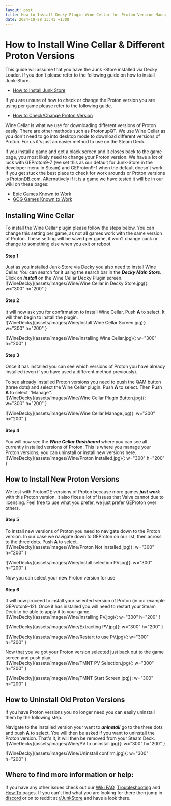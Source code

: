 ```yaml
---
layout: post
title: How to Install Decky Plugin Wine Cellar for Proton Version Management
date: 2024-10-28 13:41 +1300
---
```

# How to Install Wine Cellar & Different Proton Versions
This guide will assume that you have the Junk -Store installed via Decky Loader. If you don't please refer to the following guide on how to install Junk-Store.

* [How to Install Junk Store](https://www.junkstore.xyz/posts/l-how-to-install-decky-plugin-junk-store-updated/)

If you are unsure of how to check or change the Proton version you are using per game please refer to the following guide.

* [How to Check/Change Proton Version](https://www.junkstore.xyz/posts/j-how-to-check-or-change-your-proton-version-in-junk-store/)

Wine Cellar is what we use for downloading different versions of Proton easily. There are other methods such as ProtonupQT. We use Wine Cellar as you don't need to go into desktop mode to download different versions of Proton. For us it's just an easier method to use on the Steam Deck.

If you install a game and get a black screen and it closes back to the game page, you most likely need to change your Proton version. We have a lot of luck with GEProton9-7 (we set this as our default for Junk-Store in the developer menu in Steam) and GEProton9-1 when the default doesn't work. If you get stuck the best place to check for work arounds or Proton versions is [ProtonDB.com](https://www.protondb.com/). Alternatively if it is a game we have tested it will be in our wiki on these pages:

* [Epic Games Known to Work](https://wiki.junkstore.xyz/wiki/Help:Epic_Games/Working)
* [GOG Games Known to Work](https://wiki.junkstore.xyz/wiki/Help:GOG_Games/Working)

## Installing Wine Cellar
To install the Wine Cellar plugin please follow the steps below. You can change this setting per game, as not all games work with the same version of Proton. These setting will be saved per game, it won't change back or change to something else when you exit or reboot.

#### Step 1
Just as you installed Junk-Store via Decky you also need to install Wine Cellar. You can search for it using the search bar in the ***Decky Main Store***. Click on ***Install*** on the Wine Cellar Decky Plugin screen.<br>
![WineDecky](assets/images/Wine/Wine Cellar in Decky Store.jpg){: w="300" h="200" }

#### Step 2
It will now ask you for confirmation to install Wine Cellar. Push **A** to select. It will then begin to install the plugin.<br>
![WineDecky](assets/images/Wine/Install Wine Cellar Screen.jpg){: w="300" h="200" }

![WineDecky](assets/images/Wine/Installing Wine Cellar.jpg){: w="300" h="200" }

#### Step 3
Once it has installed you can see which versions of Proton you have already installed (even if you have used a different method previously).<br>

To see already installed Proton versions you need to push the QAM button (three dots) and select the Wine Cellar plugin. Push **A** to select. Then Push **A** to select ''Manage''.<br>
![WineDecky](assets/images/Wine/Wine Cellar Plugin Button.jpg){: w="300" h="200" }

![WineDecky](assets/images/Wine/Wine Cellar Manage.jpg){: w="300" h="200" } 

#### Step 4
You will now see the ***Wine Cellar Dashboard*** where you can see all currently installed versions of Proton. This is where you manage your Proton versions; you can uninstall or install new versions here.<br>
![WineDecky](assets/images/Wine/Proton Installed.jpg){: w="300" h="200" }

## How to Install New Proton Versions
We test with ProtonGE versions of Proton because more games ***just work*** with this Proton version. It also fixes a lot of issues that Valve cannot due to licensing. Feel free to use what you prefer, we just prefer GEProton over others.

#### Step 5
To install new versions of Proton you need to navigate down to the Proton version. In our case we navigate down to GEProton on our list, then across to the three dots. Push **A** to select.<br>
![WineDecky](assets/images/Wine/Proton Not Installed.jpg){: w="300" h="200" }

![WineDecky](assets/images/Wine/Install selection PV.jpg){: w="300" h="200" }

Now you can select your new Proton version for use

#### Step 6
It will now proceed to install your selected version of Proton (in our example GEProton9-12). Once it has installed you will need to restart your Steam Deck to be able to apply it to your game.<br>
![WineDecky](assets/images/Wine/Installing PV.jpg){: w="300" h="200" }

![WineDecky](assets/images/Wine/Extracting PV.jpg){: w="300" h="200" }

![WineDecky](assets/images/Wine/Restart to use PV.jpg){: w="300" h="200" }

Now that you've got your Proton version selected just back out to the game screen and push play.<br>
![WineDecky](assets/images/Wine/TMNT PV Selection.jpg){: w="300" h="200" }

![WineDecky](assets/images/Wine/TMNT Start Screen.jpg){: w="300" h="200" }

## How to Uninstall Old Proton Versions
If you have Proton versions you no longer need you can easily uninstall them by the following step.

Navigate to the installed version your want to ***uninstall*** go to the three dots and push **A** to select. You will then be asked if you want to uninstall the Proton version. That's it, it will then be removed from your Steam Deck.<br>
![WineDecky](assets/images/Wine/PV to uninstall.jpg){: w="300" h="200" }

![WineDecky](assets/images/Wine/Uninstall confirm.jpg){: w="300" h="200" }


## Where to find more information or help:
 If you have any other issues check out our [Wiki FAQ](https://wiki.junkstore.xyz/wiki/Help:FAQ), [Troubleshooting](https://wiki.junkstore.xyz/wiki/Help:Troubleshooting) and [How To](https://wiki.junkstore.xyz/wiki/Help:How_to_guides) pages. If you can't find what you are looking for there then jump in [discord](https://discord.com/servers/junk-store-1169048999618170880) or on to reddit at [r/JunkStore](https://www.reddit.com/r/JunkStore/) and have a look there.